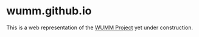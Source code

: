 # wumm.github.io

This is a web representation of the [WUMM Project](http://leipzig-netz.de/index.php5/WUMM) yet under construction.
